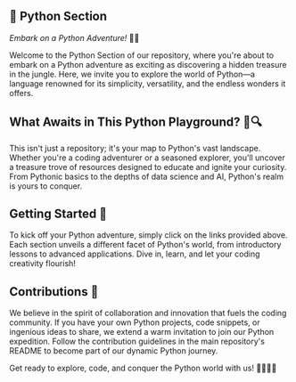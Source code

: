 

## 🐍 Python Section
*Embark on a Python Adventure!* 🌟🐾

Welcome to the Python Section of our repository, where you're about to embark on a Python adventure as exciting as discovering a hidden treasure in the jungle. Here, we invite you to explore the world of Python—a language renowned for its simplicity, versatility, and the endless wonders it offers.

## What Awaits in This Python Playground? 🌴🔍
This isn't just a repository; it's your map to Python's vast landscape. Whether you're a coding adventurer or a seasoned explorer, you'll uncover a treasure trove of resources designed to educate and ignite your curiosity. From Pythonic basics to the depths of data science and AI, Python's realm is yours to conquer.

## Getting Started 🚀
To kick off your Python adventure, simply click on the links provided above. Each section unveils a different facet of Python's world, from introductory lessons to advanced applications. Dive in, learn, and let your coding creativity flourish!

## Contributions 🤝
We believe in the spirit of collaboration and innovation that fuels the coding community. If you have your own Python projects, code snippets, or ingenious ideas to share, we extend a warm invitation to join our Python expedition. Follow the contribution guidelines in the main repository's README to become part of our dynamic Python journey.

Get ready to explore, code, and conquer the Python world with us! 🐍🌄🚀🌟
